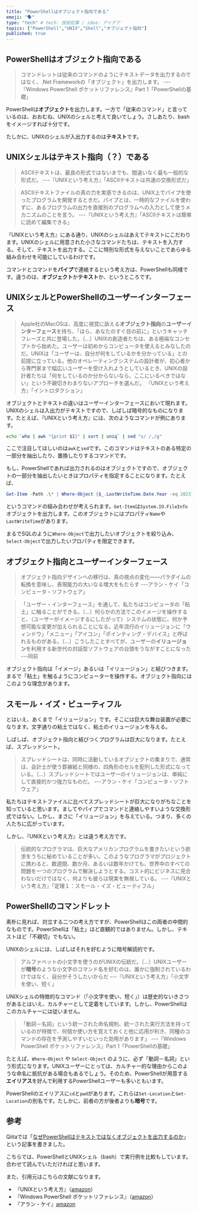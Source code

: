 ```yaml
---
title: "PowerShellはオブジェクト指向である"
emoji: "🗣️"
type: "tech" # tech: 技術記事 / idea: アイデア
topics: ["PowerShell","UNIX","Shell","オブジェクト指向"]
published: true
---
```


## PowerShellはオブジェクト指向である

>コマンドレットは従来のコマンドのようにテキストデータを出力するのではなく、.Net Frameworkの「オブジェクト」を出力します。
>---『Windows PowerShell ポケットリファレンス』Part 1「PowerShellの基礎」

PowerShellは**オブジェクト**を出力します。一方で「従来のコマンド」と言っているのは、おおむね、UNIXのシェルと考えて良いでしょう。さしあたり、bashをイメージすれば十分です。

たしかに、UNIXのシェルが入出力するのは**テキスト**です。

## UNIXシェルはテキスト指向（？）である

>ASCIIテキストは、最良の形式ではないまでも、間違いなく最も一般的な形式だ。
>---『UNIXという考え方』「ASCIIテキストは共通の交換形式だ」

>ASCIIテキストファイルの真の力を実感できるのは、UNIX上でパイプを使ったプログラムを開発するときだ。パイプとは、一時的なファイルを使わずに、あるプログラムの出力を直接別のプログラムへの入力として使うメカニズムのことを言う。
>---『UNIXという考え方』「ASCIIテキストは簡単に読めて編集できる」

『UNIXという考え方』にある通り、UNIXのシェルはあえてテキストにこだわります。UNIXのシェルに用意された小さなコマンドたちは、テキストを入力する。そして、テキストを出力する。ここに特別な形式を与えないことであらゆる組み合わせを可能にしているわけです。

コマンドとコマンドを**パイプ**で連絡するという考え方は、PowerShellも同様です。違うのは、**オブジェクト**か**テキスト**か、というところです。

## UNIXシェルとPowerShellのユーザーインターフェース

>Apple社のMacOSは、高度に視覚に訴える**オブジェクト指向**の**ユーザーインターフェース**を持ち、「ほら、あなたのすぐ目の前に」というキャッチフレーズと共に登場した。〔…〕UNIXの創造者たちは、ある極端なコンセプトから始めた。ユーザーは初めからコンピュータを使えるとみなしたのだ。UNIXは「ユーザーは、自分が何をしているかを分かっている」との前提に立っている。他のオペレーティングシステムの設計者が、初心者から専門家まで幅広いユーザーを受け入れようとしているとき、UNIXの設計者たちは「何をしているのか分からないなら、ここにいるべきではない」という不親切きわまりないアプローチを選んだ。
>『UNIXという考え方』「イントロダクション」

オブジェクトとテキストの違いはユーザーインターフェースにおいて現れます。UNIXのシェルは入出力がテキストですので、しばしば暗号的なものになります。たとえば、『UNIXという考え方』には、次のようなコマンドが例にあります。

```bash
echo `who | awk "{print $1}" | sort | uniq` | sed "s/ /,/g"
```

ここで注目してほしいのは``awk``と``sed``です。このコマンドはテキストのある特定の一部分を抽出したり、置換したりするコマンドです。

もし、PowerShellであれば出力されるのはオブジェクトですので、オブジェクトの一部分を抽出したいときはプロパティを指定することになります。たとえば、

```powershell
Get-Item -Path .\* | Where-Object {$_.LastWriteTime.Date.Year -eq 2023} | Select-Object Name, LastWriteTime
```

というコマンドの組み合わせが考えられます。``Get-Item``は``System.IO.FileInfo``オブジェクトを出力します。このオブジェクトにはプロパティ``Name``や``LastWriteTime``があります。

まるでSQLのように``Where-Object``で出力したいオブジェクトを絞り込み、``Select-Object``で出力したいプロパティを限定できます。

## オブジェクト指向とユーザーインターフェース

>オブジェクト指向デザインへの移行は、真の視点の変化――パラダイムの転換を意味し、表現能力の大いなる増大をもたらす
>---アラン・ケイ「コンピュータ・ソフトウェア」

>「ユーザー・インターフェース」を通して、私たちはコンピュータの「粘土」に触ることができる。〔…〕何らかの方法でこのイメージを操作すると、（ユーザーがイメージするにしたがって）システムの状態に、何か予想可能な変更が加えられることになる。近年流行のイリュージョンに「ウィンドウ」「メニュー」「アイコン」「ポインティング・デバイス」と呼ばれるものがある。〔…〕こうしたことすべてが、ユーザーの**イリュージョン**を利用する新世代の対話型ソフトウェアの台頭をうながすことになった
>---同前

オブジェクト指向は「イメージ」あるいは「イリュージョン」と結びつきます。まるで「粘土」を触るようにコンピューターを操作する。オブジェクト指向にはこのような理念があります。

## スモール・イズ・ビューティフル

とはいえ、あくまで「イリュージョン」です。そこには巨大な舞台装置が必要になります。文字通りの粘土ではなく、粘土のイリュージョンを与える。

しばしば、オブジェクト指向と結びつくプログラムは巨大になります。たとえば、スプレッドシート。

>スプレッドシートは、同時に活動しているオブジェクトの集まりで、通常は、会計士が使う罫線紙と同様の、四角形のセルを配列した形式になっている。〔…〕スプレッドシートではユーザーのイリュージョンは、単純にして直接的かつ強力なものだ。
>---アラン・ケイ「コンピュータ・ソフトウェア」

私たちはテキストファイルに比べてスプレッドシートが巨大になりがちなことを知っていると思います。ましてやパイプでコマンドと連絡しやすいような交換形式ではない。しかし、まさに「イリュージョン」を与えている。つまり、多くの人たちに広がっています。

しかし、『UNIXという考え方』とは違う考え方です。

>伝統的なプログラマは、巨大なアメリカンプログラムを書きたいという欲求をうちに秘めていることが多い。このようなプログラマがプロジェクトに携わると、数週間、数か月、あるいは数年かけても、世界中のすべての問題を一つのプログラムで解決しようとする。コスト的にビジネスに見合わないだけではなく、何よりも彼らは現実を無視している。
>---『UNIXという考え方』「定理１：スモール・イズ・ビューティフル」

## PowerShellのコマンドレット

素朴に見れば、対立する二つの考え方ですが、PowerShellはこの両者の中間的なものです。PowerShellは「粘土」ほど直観的ではありません。しかし、テキストほど「不親切」でもない。

UNIXのシェルには、しばしばそれを好むように暗号解読的です。

>アルファベットの小文字を使うのがUNIXの伝統だ。〔…〕UNIXユーザーが**暗号**のような小文字のコマンド名を好むのは、誰かに強制されているわけではなく、自分がそうしたいからだ
>---『UNIXという考え方』「小文字を使い、短く」

UNIXシェルの特徴的なコマンド（「小文字を使い、短く」）は歴史的ないきさつがあるとはいえ、カルチャーとして定着をしています。しかし、PowerShellはこのカルチャーには従いません。

>「動詞－名詞」という統一された命名規則、統一された実行方法を持っているのが特徴で、何個か使い方を覚えておくと他に応用が利き、同種のコマンドの存在を予測しやすいといった効用があります」
>---『Windows PowerShell ポケットリファレンス』Part 1「PowerShellの基礎」

たとえば、``Where-Object`` や ``Select-Object`` のように、必ず「動詞－名詞」という形式になります。UNIXユーザーにとっては、カルチャー的な理由からこのような命名に抵抗がある場合もあるでしょう。そのため、PowerShellが用意する**エイリアス**を好んで利用するPowerShellユーザーも多いともいます。

PowerShellのエイリアスに``cd``と``pwd``があります。これらは``Set-Location``と``Get-Location``の別名です。たしかに、前者の方が後者よりも**暗号**です。

## 参考

Qiitaでは「[なぜPowerShellはテキストではなくオブジェクトを出力するのか](https://qiita.com/e_do_kiriko/items/ac59f32e0d6b280870fe)」という記事を書きました。

こちらでは、PowerShellとUNIXシェル（bash）で実行例を比較もしています。合わせて読んでいただければと思います。

また、引用元はこちらの文献になります。

- 『UNIXという考え方』（[amazon](https://www.amazon.co.jp/dp/4274064069)）
- 『Windows PowerShell ポケットリファレンス』（[amazon](https://www.amazon.co.jp/dp/477415542X)）
- 『アラン・ケイ』[amazon](https://www.amazon.co.jp/dp/4756101070)